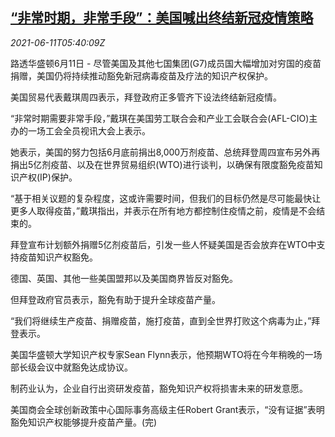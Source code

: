 <!--1623391263000-->
[“非常时期，非常手段”：美国喊出终结新冠疫情策略](https://cn.reuters.com/article/us-covid-vaccine-ip-wto-0611-idCNKCS2DN0EL)
------

<div><i>2021-06-11T05:40:09Z</i></div><p>路透华盛顿6月11日 - 尽管美国及其他七国集团(G7)成员国大幅增加对穷国的疫苗捐赠，美国仍将持续推动豁免新冠病毒疫苗及疗法的知识产权保护。</p><p>美国贸易代表戴琪周四表示，拜登政府正多管齐下设法终结新冠疫情。</p><p>“非常时期需要非常手段，”戴琪在美国劳工联合会和产业工会联合会(AFL-CIO)主办的一场工会全员视讯大会上表示。</p><p>她表示，美国的努力包括6月底前捐出8,000万剂疫苗、总统拜登周四宣布另外再捐出5亿剂疫苗、以及在世界贸易组织(WTO)进行谈判，以确保有限度豁免疫苗知识产权(IP)保护。</p><p>“基于相关议题的复杂程度，这或许需要时间，但我们的目标仍然是尽可能最快让更多人取得疫苗，”戴琪指出，并表示在所有地方都控制住疫情之前，疫情是不会结束的。</p><p>拜登宣布计划额外捐赠5亿剂疫苗后，引发一些人怀疑美国是否会放弃在WTO中支持疫苗知识产权豁免。</p><p>德国、英国、其他一些美国盟邦以及美国商界皆反对豁免。</p><p>但拜登政府官员表示，豁免有助于提升全球疫苗产量。</p><p>“我们将继续生产疫苗、捐赠疫苗，施打疫苗，直到全世界打败这个病毒为止，”拜登表示。</p><p>美国华盛顿大学知识产权专家Sean Flynn表示，他预期WTO将在今年稍晚的一场部长级会议中就豁免达成协议。</p><p>制药业认为，企业自行出资研发疫苗，豁免知识产权将损害未来的研发意愿。</p><p>美国商会全球创新政策中心国际事务高级主任Robert Grant表示，“没有证据”表明豁免知识产权能够提升疫苗产量。(完)</p>
